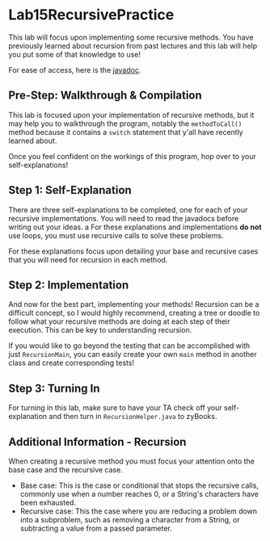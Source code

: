 # Lab15RecursivePractice
This lab will focus upon implementing some recursive methods. You have previously learned about recursion from past lectures and this lab will help you put some of that knowledge to use!

For ease of access, here is the [javadoc](https://csu-cs162.github.io/Lab10Recursion/). 

## Pre-Step: Walkthrough & Compilation
This lab is focused upon your implementation of recursive methods, but it may help you to walkthrough the program, notably the `methodToCall()` method because it contains a `switch` statement that y'all have recently learned about.

Once you feel confident on the workings of this program, hop over to your self-explanations!

## Step 1: Self-Explanation
There are three self-explanations to be completed, one for each of your recursive implementations. You will need to read the javadocs before writing out your ideas.
a
For these explanations and implementations **do not** use loops, you must use recursive calls to solve these problems.

For these explanations focus upon detailing your base and recursive cases that you will need for recursion in each method.

## Step 2: Implementation
And now for the best part, implementing your methods! Recursion can be a difficult concept, so I would highly recommend, creating a tree or doodle to follow what your recursive methods are doing at each step of their execution. This can be key to understanding recursion.

If you would like to go beyond the testing that can be accomplished with just `RecursionMain`, you can easily create your own `main` method in another class and create corresponding tests!

## Step 3: Turning In
For turning in this lab, make sure to have your TA check off your self-explanation and then turn in `RecursionHelper.java` to zyBooks.

## Additional Information - Recursion
When creating a recursive method you must focus your attention onto the base case and the recursive case.
<ul>
  <li>Base case: This is the case or conditional that stops the recursive calls, commonly use when a number reaches 0, or a String's characters have been exhausted.</li>  
  <li>Recursive case: This the case where you are reducing a problem down into a subproblem, such as removing a character from a String, or subtracting a value from a passed parameter.</li>
</ul>
